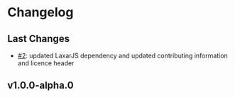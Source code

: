 # Changelog

## Last Changes

- [#2](https://github.com/LaxarJS/ax-accordion-control/issues/2): updated LaxarJS dependency and updated contributing information and licence header


## v1.0.0-alpha.0
